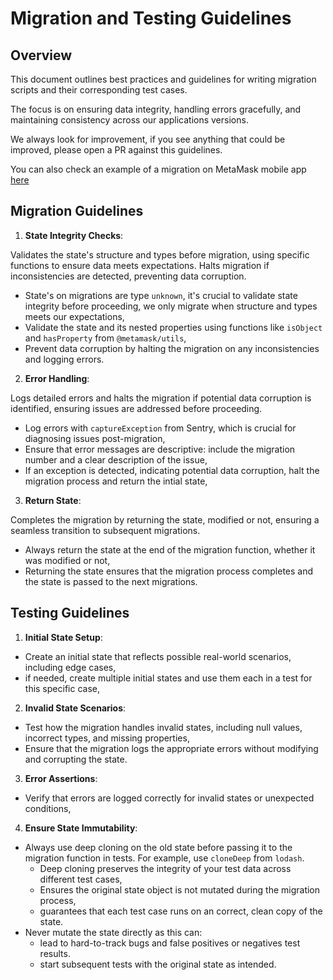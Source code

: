 # Migration and Testing Guidelines

## Overview

This document outlines best practices and guidelines for writing migration scripts and their corresponding test cases.

The focus is on ensuring data integrity, handling errors gracefully, and maintaining consistency across our applications versions.

We always look for improvement, if you see anything that could be improved, please open a PR against this guidelines.

You can also check an example of a migration on MetaMask mobile app [here](https://github.com/MetaMask/metamask-mobile/blob/1855bd674e33bb0ece06fb6d8f09a4e5df46a108/app/store/migrations/044.ts#L1)

## Migration Guidelines

1. **State Integrity Checks**:

Validates the state's structure and types before migration, using specific functions to ensure data meets expectations. Halts migration if inconsistencies are detected, preventing data corruption.

- State's on migrations are type `unknown`, it's crucial to validate state integrity before proceeding, we only migrate when structure and types meets our expectations,
- Validate the state and its nested properties using functions like `isObject` and `hasProperty` from `@metamask/utils`,
- Prevent data corruption by halting the migration on any inconsistencies and logging errors.

2. **Error Handling**:

Logs detailed errors and halts the migration if potential data corruption is identified, ensuring issues are addressed before proceeding.

- Log errors with `captureException` from Sentry, which is crucial for diagnosing issues post-migration,
- Ensure that error messages are descriptive: include the migration number and a clear description of the issue,
- If an exception is detected, indicating potential data corruption, halt the migration process and return the intial state,

3. **Return State**:

Completes the migration by returning the state, modified or not, ensuring a seamless transition to subsequent migrations.

- Always return the state at the end of the migration function, whether it was modified or not,
- Returning the state ensures that the migration process completes and the state is passed to the next migrations.

## Testing Guidelines

1. **Initial State Setup**:

- Create an initial state that reflects possible real-world scenarios, including edge cases,
- if needed, create multiple initial states and use them each in a test for this specific case,

2. **Invalid State Scenarios**:

- Test how the migration handles invalid states, including null values, incorrect types, and missing properties,
- Ensure that the migration logs the appropriate errors without modifying and corrupting the state.

3. **Error Assertions**:

- Verify that errors are logged correctly for invalid states or unexpected conditions,

4. **Ensure State Immutability**:

- Always use deep cloning on the old state before passing it to the migration function in tests. For example, use `cloneDeep` from `lodash`.
  - Deep cloning preserves the integrity of your test data across different test cases,
  - Ensures the original state object is not mutated during the migration process,
  - guarantees that each test case runs on an correct, clean copy of the state.
- Never mutate the state directly as this can:
  - lead to hard-to-track bugs and false positives or negatives test results.
  - start subsequent tests with the original state as intended.
